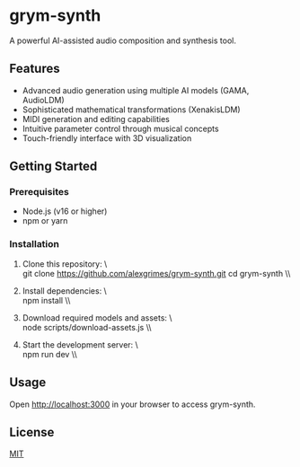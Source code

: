 # grym-synth

A powerful AI-assisted audio composition and synthesis tool.

## Features

- Advanced audio generation using multiple AI models (GAMA, AudioLDM)
- Sophisticated mathematical transformations (XenakisLDM)
- MIDI generation and editing capabilities
- Intuitive parameter control through musical concepts
- Touch-friendly interface with 3D visualization

## Getting Started

### Prerequisites

- Node.js (v16 or higher)
- npm or yarn

### Installation

1. Clone this repository:
   \\\
   git clone https://github.com/alexgrimes/grym-synth.git
   cd grym-synth
   \\\

2. Install dependencies:
   \\\
   npm install
   \\\

3. Download required models and assets:
   \\\
   node scripts/download-assets.js
   \\\

4. Start the development server:
   \\\
   npm run dev
   \\\

## Usage

Open [http://localhost:3000](http://localhost:3000) in your browser to access grym-synth.

## License

[MIT](LICENSE)
